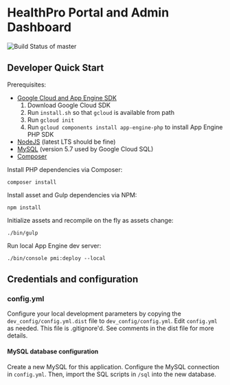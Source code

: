 # HealthPro Portal and Admin Dashboard

![Build Status of master](https://circleci.com/gh/vanderbilt/pmi-drc-hpo.png?circle-token=17ce7a55825cb047e685c2376d7e33441a07c590)

## Developer Quick Start

Prerequisites:

* [Google Cloud and App Engine SDK](https://cloud.google.com/appengine/docs/standard/php/download)
    1. Download Google Cloud SDK
    2. Run `install.sh` so that `gcloud` is available from path
    3. Run `gcloud init`
    4. Run `gcloud components install app-engine-php` to install App Engine PHP SDK
* [NodeJS](https://nodejs.org/) (latest LTS should be fine)
* [MySQL](https://dev.mysql.com/downloads/mysql/) (version 5.7 used by Google Cloud SQL)
* [Composer](https://getcomposer.org/doc/00-intro.md#globally)

Install PHP dependencies via Composer:

`composer install`

Install asset and Gulp dependencies via NPM:

`npm install`

Initialize assets and recompile on the fly as assets change:

`./bin/gulp`

Run local App Engine dev server:

`./bin/console pmi:deploy --local`

## Credentials and configuration

### config.yml

Configure your local development parameters by copying the `dev_config/config.yml.dist` file to `dev_config/config.yml`.  Edit `config.yml` as needed.  This file is .gitignore'd.  See comments in the dist file for more details.

#### MySQL database configuration
Create a new MySQL for this application.  Configure the MySQL connection in `config.yml`.  Then, import the SQL scripts in `/sql` into the new database.
